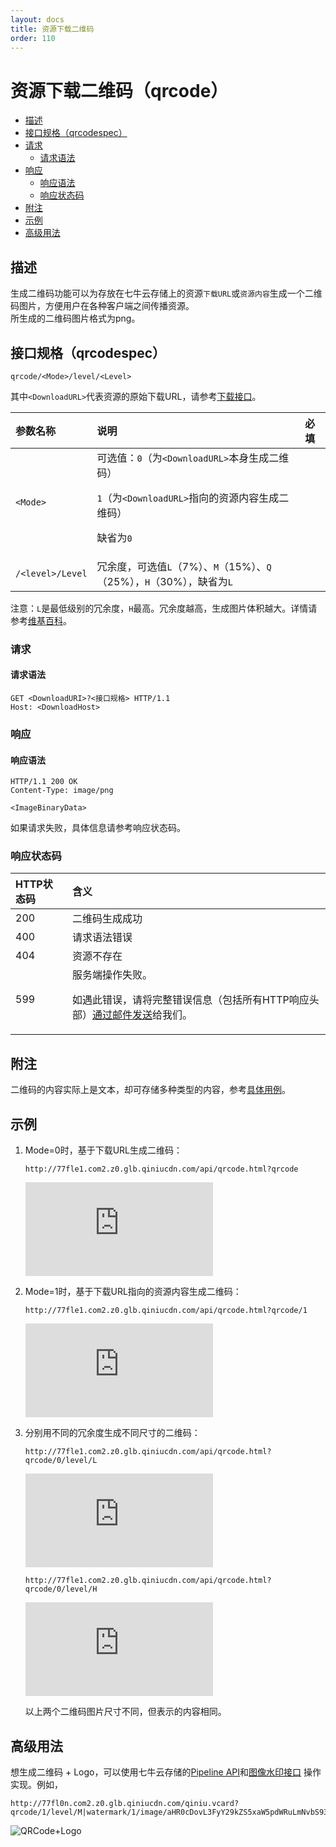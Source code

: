 ```yaml
---
layout: docs
title: 资源下载二维码
order: 110
---
```


<a id="qrcode"></a>
# 资源下载二维码（qrcode）

- [描述](#description)
- [接口规格（qrcodespec）](#specification)
- [请求 ](#request)
  - [请求语法](#request-syntax)
- [响应](#response)
  - [响应语法](#response-syntax)
  - [响应状态码](#response-code)
- [附注](#remarks)
- [示例](#samples)
- [高级用法](#advance-usage)

<a id="description"></a>
## 描述

生成二维码功能可以为存放在七牛云存储上的资源`下载URL`或`资源内容`生成一个二维码图片，方便用户在各种客户端之间传播资源。  
所生成的二维码图片格式为png。  

<a id="specification"></a>
## 接口规格（qrcodespec）

```
qrcode/<Mode>/level/<Level>
```

其中`<DownloadURL>`代表资源的原始下载URL，请参考[下载接口](http://developer.qiniu.com/docs/v6/api/overview/dn/download.html)。  

参数名称      | 说明                              | 必填
:------------ | :-------------------------------- | :-------
`<Mode>`      | 可选值：`0`（为`<DownloadURL>`本身生成二维码）<p>`1`（为`<DownloadURL>`指向的资源内容生成二维码）<p>缺省为`0` | 
`/<level>/Level` | 冗余度，可选值`L`（7%）、`M`（15%）、`Q`（25%），`H`（30%），缺省为`L` |

注意：`L`是最低级别的冗余度，`H`最高。冗余度越高，生成图片体积越大。详情请参考[维基百科](http://en.wikipedia.org/wiki/QR_code#Error_correction)。  

<a id="request"></a>
### 请求

<a id="request-syntax"></a>
#### 请求语法

```
GET <DownloadURI>?<接口规格> HTTP/1.1
Host: <DownloadHost>
```

<a id="response"></a>
### 响应

<a id="response-syntax"></a>
#### 响应语法

```
HTTP/1.1 200 OK
Content-Type: image/png

<ImageBinaryData>
```

如果请求失败，具体信息请参考响应状态码。

<a id="response-code"></a>
### 响应状态码

HTTP状态码 | 含义
:--------- | :--------------------------
200        | 二维码生成成功
400	       | 请求语法错误
404        | 资源不存在
599	       | 服务端操作失败。<p>如遇此错误，请将完整错误信息（包括所有HTTP响应头部）[通过邮件发送][sendBugReportHref]给我们。

<a id="remarks"></a>
## 附注

二维码的内容实际上是文本，却可存储多种类型的内容，参考[具体用例](https://code.google.com/p/zxing/wiki/BarcodeContents)。  

<a id="samples"></a>
## 示例

1. Mode=0时，基于下载URL生成二维码：  

	```
    http://77fle1.com2.z0.glb.qiniucdn.com/api/qrcode.html?qrcode
	```

	![点击察看图片](http://77fle1.com2.z0.glb.qiniucdn.com/api/qrcode.html?qrcode)

2. Mode=1时，基于下载URL指向的资源内容生成二维码：  

	```
    http://77fle1.com2.z0.glb.qiniucdn.com/api/qrcode.html?qrcode/1
	```

	![点击察看图片](http://77fle1.com2.z0.glb.qiniucdn.com/api/qrcode.html?qrcode/1)

3. 分别用不同的冗余度生成不同尺寸的二维码：   

	```
    http://77fle1.com2.z0.glb.qiniucdn.com/api/qrcode.html?qrcode/0/level/L
	```

	![点击察看图片](http://77fle1.com2.z0.glb.qiniucdn.com/api/qrcode.html?qrcode/0/level/L)

	```
    http://77fle1.com2.z0.glb.qiniucdn.com/api/qrcode.html?qrcode/0/level/H
	```

	![点击察看图片](http://77fle1.com2.z0.glb.qiniucdn.com/api/qrcode.html?qrcode/0/level/H)

	以上两个二维码图片尺寸不同，但表示的内容相同。

<a id="advance-usage"></a>
## 高级用法

想生成二维码 + Logo，可以使用七牛云存储的[Pipeline API](/docs/v6/api/overview/fop/pipeline.html)和[图像水印接口](/docs/v6/api/reference/fop/image/watermark.html) 操作实现。例如，  

```
http://77fl0n.com2.z0.glb.qiniucdn.com/qiniu.vcard?qrcode/1/level/M|watermark/1/image/aHR0cDovL3FyY29kZS5xaW5pdWRuLmNvbS93ZWlib2xvZ282LnBuZz9pbWFnZU1vZ3IvdGh1bWJuYWlsLzMyeDMy/gravity/Center/dx/0/dy/0
```

![QRCode+Logo](http://77fl0n.com2.z0.glb.qiniucdn.com/qiniu.vcard?qrcode/1/level/M|watermark/1/image/aHR0cDovL3FyY29kZS5xaW5pdWRuLmNvbS93ZWlib2xvZ282LnBuZz9pbWFnZU1vZ3IvdGh1bWJuYWlsLzMyeDMy/gravity/Center/dx/0/dy/0)

[sendBugReportHref]:            mailto:support@qiniu.com?subject=599错误日志    "发送错误报告"
